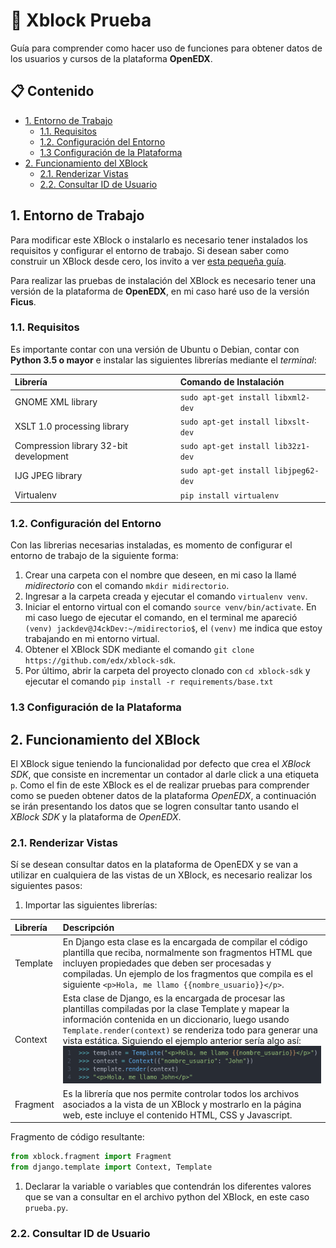 # :scroll: Xblock Prueba <!-- omit in toc -->

Guía para comprender como hacer uso de funciones para obtener datos de los usuarios y cursos de la plataforma **OpenEDX**.

## :clipboard: Contenido <!-- omit in toc -->

- [1. Entorno de Trabajo](#1-entorno-de-trabajo)
  - [1.1. Requisitos](#11-requisitos)
  - [1.2. Configuración del Entorno](#12-configuración-del-entorno)
  - [1.3  Configuración de la Plataforma](#13--configuración-de-la-plataforma)
- [2. Funcionamiento del XBlock](#2-funcionamiento-del-xblock)
  - [2.1. Renderizar Vistas](#21-renderizar-vistas)
  - [2.2. Consultar ID de Usuario](#22-consultar-id-de-usuario)

## 1. Entorno de Trabajo

Para modificar este XBlock o instalarlo es necesario tener instalados los requisitos y configurar el entorno de trabajo. Si desean saber como construir un XBlock desde cero, los invito a ver [esta pequeña guía](https://github.com/J4ckDev/MyXblock).

Para realizar las pruebas de instalación del XBlock es necesario tener una versión de la plataforma de **OpenEDX**, en mi caso haré uso de la versión **Ficus**.

### 1.1. Requisitos

Es importante contar con una versión de Ubuntu o Debian, contar con **Python 3.5 o mayor** e instalar las siguientes librerías mediante el *terminal*:

| Librería                               | Comando de Instalación               |
| :------------------------------------- | :----------------------------------- |
| GNOME XML library                      | `sudo apt-get install libxml2-dev`   |
| XSLT 1.0 processing library            | `sudo apt-get install libxslt-dev`   |
| Compression library 32-bit development | `sudo apt-get install lib32z1-dev`   |
| IJG JPEG library                       | `sudo apt-get install libjpeg62-dev` |
| Virtualenv                             | `pip install virtualenv`             |
### 1.2. Configuración del Entorno

Con las librerias necesarias instaladas, es momento de configurar el entorno de trabajo de la siguiente forma:

1. Crear una carpeta con el nombre que deseen, en mi caso la llamé *midirectorio* con el comando `mkdir midirectorio`.
2. Ingresar a la carpeta creada y ejecutar el comando `virtualenv venv`.
3. Iniciar el entorno virtual con el comando `source venv/bin/activate`. En mi caso luego de ejecutar el comando, en el terminal me apareció `(venv) jackdev@J4ckDev:~/midirectorio$`, el `(venv)` me indica que estoy trabajando en mi entorno virtual.
4. Obtener el XBlock SDK mediante el comando `git clone https://github.com/edx/xblock-sdk`.
5. Por último, abrir la carpeta del proyecto clonado con `cd xblock-sdk` y ejecutar el comando `pip install -r requirements/base.txt` 

### 1.3  Configuración de la Plataforma
## 2. Funcionamiento del XBlock

El XBlock sigue teniendo la funcionalidad por defecto que crea el *XBlock SDK*, que consiste en incrementar un contador al darle click a una etiqueta `p`. Como el fin de este XBlock es el de realizar pruebas para comprender como se pueden obtener datos de la plataforma *OpenEDX*, a continuación se irán presentando los datos que se logren consultar tanto usando el *XBlock SDK* y la plataforma de *OpenEDX*.

### 2.1. Renderizar Vistas

Sí se desean consultar datos en la plataforma de OpenEDX y se van a utilizar en cualquiera de las vistas de un XBlock, es necesario realizar los siguientes pasos:

1. Importar las siguientes librerías:
   
| Librería | Descripción | 
| :------------------------------------- | :----------------------------------- |
| Template | En Django esta clase es la encargada de compilar el código plantilla que reciba, normalmente son fragmentos HTML que incluyen propiedades que deben ser procesadas y compiladas. Un ejemplo de los fragmentos que compila es el siguiente `<p>Hola, me llamo {{nombre_usuario}}</p>`.  |
| Context | Esta clase de Django, es la encargada de procesar las plantillas compiladas por la clase Template y mapear la información contenida en un diccionario, luego usando `Template.render(context)` se renderiza todo para generar una vista estática. Siguiendo el ejemplo anterior sería algo así:<img src="./images/example.png" alt="Ejemplo de código"> |
| Fragment | Es la librería que nos permite controlar todos los archivos asociados a la vista de un XBlock y mostrarlo en la página web, este incluye el contenido HTML, CSS y Javascript.|

Fragmento de código resultante:

```python
from xblock.fragment import Fragment
from django.template import Context, Template
```

1. Declarar la variable o variables que contendrán los diferentes valores que se van a consultar en el archivo python del XBlock, en este caso `prueba.py`.

### 2.2. Consultar ID de Usuario